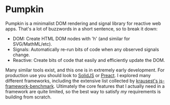 # Pumpkin

Pumpkin is a minimalist DOM rendering and signal library for reactive web
apps. That's a lot of buzzwords in a short sentence, so to break it down:

- DOM: Create HTML DOM nodes with 'h' (and similar for SVG/MathML/etc).
- Signals: Automatically re-run bits of code when any observed signals change.
- Reactive: Create bits of code that easily and efficiently update the DOM.

Many similar tools exist, and this one is in extremely early development.
For production use you should look to [SolidJS](https://solidjs.com/) or
[Preact](https://preactjs.com/). I explored many different frameworks,
including the extensive list collected by
[krausest's js-framework-benchmark](https://krausest.github.io/js-framework-benchmark/).
Ultimately the core features that I actually need in a framework are quite
limited, so the best way to satisfy _my_ requirements is building from scratch.
